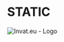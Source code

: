 # STATIC

![Invat.eu - Logo](https://user-images.githubusercontent.com/50270662/227792451-d9cc7dab-4751-467e-b110-ea8683a82226.svg)
